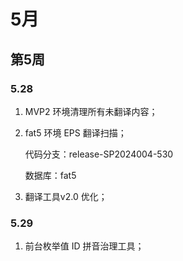 # 5月

## 第5周

### 5.28

1. MVP2 环境清理所有未翻译内容；

2. fat5 环境 EPS 翻译扫描；

   代码分支：release-SP2024004-530

   数据库：fat5

3. 翻译工具v2.0 优化；

### 5.29

1. 前台枚举值 ID 拼音治理工具；

